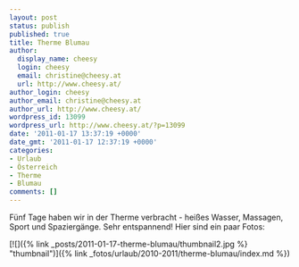 ```yaml
---
layout: post
status: publish
published: true
title: Therme Blumau
author:
  display_name: cheesy
  login: cheesy
  email: christine@cheesy.at
  url: http://www.cheesy.at/
author_login: cheesy
author_email: christine@cheesy.at
author_url: http://www.cheesy.at/
wordpress_id: 13099
wordpress_url: http://www.cheesy.at/?p=13099
date: '2011-01-17 13:37:19 +0000'
date_gmt: '2011-01-17 12:37:19 +0000'
categories:
- Urlaub
- Österreich
- Therme
- Blumau
comments: []
---
```

<!--:de-->Fünf Tage haben wir in der Therme verbracht - heißes Wasser, Massagen, Sport und Spaziergänge. Sehr entspannend! Hier sind ein paar Fotos:
[![]({% link _posts/2011-01-17-therme-blumau/thumbnail2.jpg %} "thumbnail")]({% link _fotos/urlaub/2010-2011/therme-blumau/index.md %})
